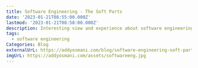 ```yaml
---
title: Software Engineering - The Soft Parts
date: '2023-01-21T08:55:00.000Z'
lastmod: '2023-01-21T08:58:00.000Z'
description: Interesting view and experience about software engineering “soft skills”
tags:
  - software engineering
Categories: Blog
externalUrL: https://addyosmani.com/blog/software-engineering-soft-parts/
imgUrL: https://addyosmani.com/assets/softwareeng.jpg
---
```


